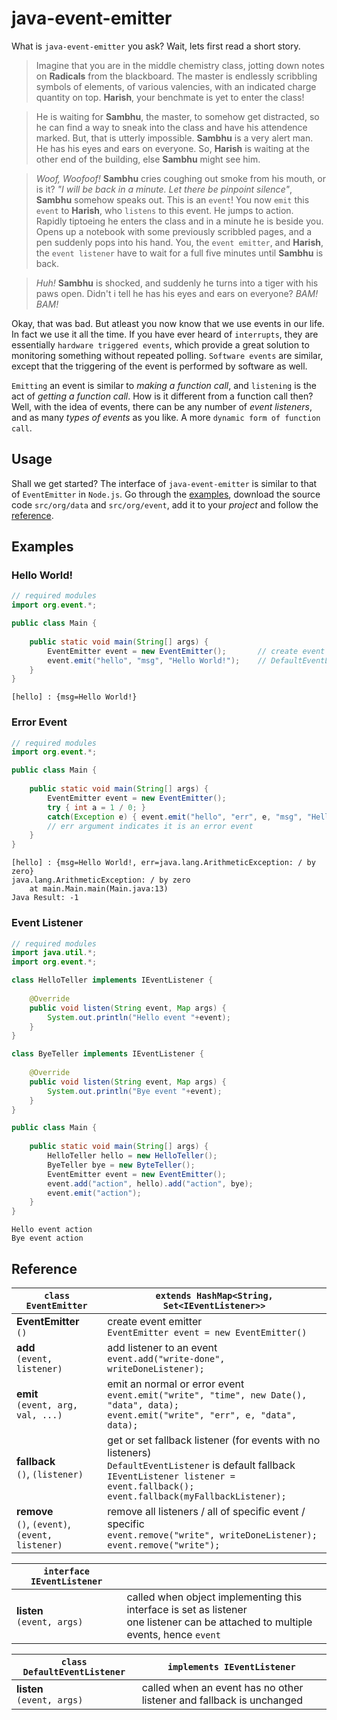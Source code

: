 # java-event-emitter

What is `java-event-emitter` you ask? Wait, lets first read a short story.

> Imagine that you are in the middle chemistry class, jotting down notes on **Radicals** from the
> blackboard. The master is endlessly scribbling symbols of elements, of various valencies, with
> an indicated charge quantity on top. **Harish**, your benchmate is yet to enter the class!

> He is waiting for **Sambhu**, the master, to somehow get distracted, so he can find a way to sneak
> into the class and have his attendence marked. But, that is utterly impossible. **Sambhu** is a
> very alert man. He has his eyes and ears on everyone. So, **Harish** is waiting at the other end of
> the building, else **Sambhu** might see him.

> *Woof, Woofoof!* **Sambhu** cries coughing out smoke from his mouth, or is it? *"I will be back
> in a minute. Let there be pinpoint silence"*, **Sambhu** somehow speaks out. This is an `event`!
> You now `emit` this `event` to **Harish**, who `listens` to this event. He jumps to action.
> Rapidly tiptoeing he enters the class and in a minute he is beside you. Opens up a notebook with
> some previously scribbled pages, and a pen suddenly pops into his hand. You, the `event emitter`,
> and **Harish**, the `event listener` have to wait for a full five minutes until **Sambhu** is back.

> *Huh!* **Sambhu** is shocked, and suddenly he turns into a tiger with his paws open. Didn't i tell he has
> his eyes and ears on everyone? *BAM! BAM!*

Okay, that was bad. But atleast you now know that we use events in our life. In fact we use it
all the time. If you have ever heard of `interrupts`, they are essentially `hardware triggered events`,
which provide a great solution to monitoring something without repeated polling. `Software events`
are similar, except that the triggering of the event is performed by software as well.

`Emitting` an event is similar to *making a function call*, and `listening` is the act of
*getting a function call*. How is it different from a function call then? Well, with the idea
of events, there can be any number of *event listeners*, and as many *types of events* as you like.
A more `dynamic form of function call`.



## Usage

Shall we get started? The interface of `java-event-emitter` is similar to that of `EventEmitter`
in `Node.js`. Go through the [examples](https://github.com/wolfram77/java-event-emitter#examples), download the source code `src/org/data` and `src/org/event`,
add it to your *project* and follow the [reference](https://github.com/wolfram77/java-event-emitter#reference).



## Examples

### Hello World!
```java
// required modules
import org.event.*;

public class Main {
    
    public static void main(String[] args) {
        EventEmitter event = new EventEmitter();       // create event emitter
        event.emit("hello", "msg", "Hello World!");    // DefaultEventListener listens
    }
}
```
```
[hello] : {msg=Hello World!}
```

### Error Event

```java
// required modules
import org.event.*;

public class Main {
    
    public static void main(String[] args) {
        EventEmitter event = new EventEmitter();
        try { int a = 1 / 0; }
        catch(Exception e) { event.emit("hello", "err", e, "msg", "Hello World!"); }
        // err argument indicates it is an error event
    }
}
```

```
[hello] : {msg=Hello World!, err=java.lang.ArithmeticException: / by zero}
java.lang.ArithmeticException: / by zero
	at main.Main.main(Main.java:13)
Java Result: -1
```

### Event Listener

```java
// required modules
import java.util.*;
import org.event.*;

class HelloTeller implements IEventListener {
    
    @Override
    public void listen(String event, Map args) {
        System.out.println("Hello event "+event);
    }
}

class ByeTeller implements IEventListener {
    
    @Override
    public void listen(String event, Map args) {
        System.out.println("Bye event "+event);
    }
}

public class Main {
    
    public static void main(String[] args) {
        HelloTeller hello = new HelloTeller();
        ByeTeller bye = new ByteTeller();
        EventEmitter event = new EventEmitter();
        event.add("action", hello).add("action", bye);
        event.emit("action");
    }
}
```

```
Hello event action
Bye event action
```


## Reference

| `class EventEmitter` | `extends HashMap<String, Set<IEventListener>>` |
|----------------------|------------------------------------------------|
| **EventEmitter** <br/> `()`                                                                                                | create event emitter <br/>                                                                                               `EventEmitter event = new EventEmitter()` |
| **add** <br/> `(event, listener)`                                                                                          | add listener to an event <br/>                                                                                   `event.add("write-done", writeDoneListener);` |
| **emit** <br/> `(event, arg, val, ...)`                                                                                    | emit an normal or error event <br/>                                                                                  `event.emit("write", "time", new Date(), "data", data);` <br/>                                              `event.emit("write", "err", e, "data", data);` |
| **fallback** <br/> `()`, `(listener)`                                                                                      | get or set fallback listener (for events with no listeners) <br/>                                               `DefaultEventListener` is default fallback <br/>                                                                             `IEventListener listener = event.fallback();` <br/>                                                                          `event.fallback(myFallbackListener);` |
| **remove** <br/> `()`, `(event)`, <br/> `(event, listener)`                                                                | remove all listeners / all of specific event / specific <br/>                                                      `event.remove("write", writeDoneListener);` <br/>                                                            `event.remove("write");` |

| `interface IEventListener`   |                        |
|------------------------------|------------------------|
| **listen** <br/> `(event, args)`                                                                                           | called when object implementing this interface is set as listener <br/>                                                   one listener can be attached to multiple events, hence `event`|

| `class DefaultEventListener` | `implements IEventListener`  |
|------------------------------|------------------------------|
| **listen** <br/> `(event, args)`                                                                                           | called when an event has no other listener and fallback is unchanged |
